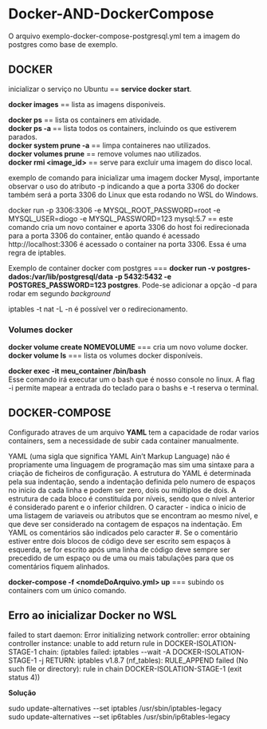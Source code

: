 # Docker-AND-DockerCompose
<p>O arquivo exemplo-docker-compose-postgresql.yml tem a imagem do postgres como base de exemplo.</p>


<h2>DOCKER</h2>

inicializar o serviço no Ubuntu == <strong>service docker start</strong>.

<strong>docker images</strong> == lista as imagens disponiveis.

<strong>docker ps</strong> == lista os containers em atividade.<br/>
<strong>docker ps -a </strong> == lista todos os containers, incluindo os que estiverem parados.<br/>
<strong>docker system prune -a</strong> == limpa containeres nao utilizados.<br/>
<strong>docker volumes prune</strong> == remove volumes nao utilizados.<br/>
<strong>docker rmi <image_id></strong> == serve para excluir uma imagem do disco local.<br/>

exemplo de comando para inicializar uma imagem docker Mysql, importante observar o uso do atributo -p indicando a que a porta 3306 do
docker também será a porta 3306 do Linux que esta rodando no WSL do Windows.

 docker run -p 3306:3306 -e MYSQL_ROOT_PASSWORD=root -e MYSQL_USER=diogo -e MYSQL_PASSWORD=123 mysql:5.7 == este comando cria um novo container e aporta 3306 do host foi redirecionada para a porta 3306 do container, então quando é acessado http://localhost:3306 é acessado o container na porta 3306. Essa é uma regra de iptables.
 <p>Exemplo de container docker com postgres ===  <strong>docker run -v postgres-dados:/var/lib/postgresql/data -p 5432:5432 -e POSTGRES_PASSWORD=123 postgres</strong>. Pode-se adicionar a opção -d para rodar em segundo <em>background</em></p>
 
 iptables -t nat -L -n é possível ver o redirecionamento.
 
 <h3>Volumes docker</h3>
 <strong>docker volume create NOMEVOLUME</strong> === cria um novo volume docker.<br>
 <strong>docker volume ls</strong> === lista os volumes docker disponíveis.
 
 <p>
 <strong>docker exec -it meu_container /bin/bash </strong><br>
 Esse comando irá executar um o bash que é nosso console no linux.
 A flag -i permite mapear a entrada do teclado para o bashs e -t reserva o terminal.
 
 <h2>DOCKER-COMPOSE</h2>
 <p>Configurado atraves de um arquivo <strong>YAML</strong> tem a capacidade de rodar varios containers, sem a necessidade de subir cada container manualmente.</p>
  <p>YAML (uma sigla que significa YAML Ain’t Markup Language) não é propriamente uma linguagem de programação mas sim uma sintaxe para a criação de ficheiros de configuração. A estrutura do YAML é determinada pela sua indentação, sendo a indentação definida pelo numero de espaços no inicio da cada linha e podem ser zero, dois ou múltiplos de dois. A estrutura de cada bloco é constituída por níveis, sendo que o nível anterior é considerado parent e o inferior children. O caracter - indica o inicio de uma listagem de variaveis ou atributos que se encontram ao mesmo nível, e que deve ser considerado na contagem de espaços na indentação. Em YAML os comentários são indicados pelo caracter #. Se o comentário estiver entre dois blocos de código deve ser escrito sem espaços à esquerda, se for escrito após uma linha de código deve sempre ser precedido de um espaço ou de uma ou mais tabulações para que os comentários fiquem alinhados.</p>
  
<strong>docker-compose -f <nomdeDoArquivo.yml> up</strong> === subindo os containers com um único comando.
 
 </p>
 <h2>Erro ao inicializar Docker no WSL</h2>
 <p>failed to start daemon: Error initializing network controller: error obtaining controller instance: unable to add return rule in DOCKER-ISOLATION-STAGE-1 chain:  (iptables failed: iptables --wait -A DOCKER-ISOLATION-STAGE-1 -j RETURN: iptables v1.8.7 (nf_tables):  RULE_APPEND failed (No such file or directory): rule in chain DOCKER-ISOLATION-STAGE-1
 (exit status 4))</p>
 <strong>Solução</strong>
 <p>sudo update-alternatives --set iptables /usr/sbin/iptables-legacy<br>
sudo update-alternatives --set ip6tables /usr/sbin/ip6tables-legacy
</p>